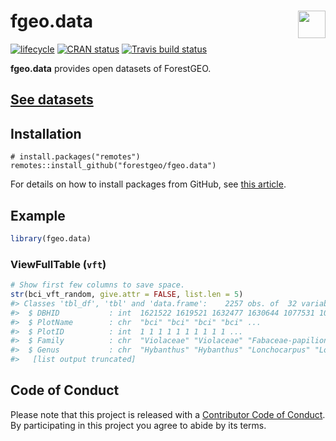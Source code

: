 
<!-- README.md is generated from README.Rmd. Please edit that file -->

# <img src="https://i.imgur.com/39pvr4n.png" align="right" height=44 /> fgeo.data

[![lifecycle](https://img.shields.io/badge/lifecycle-experimental-orange.svg)](https://www.tidyverse.org/lifecycle/#experimental)
[![CRAN
status](https://www.r-pkg.org/badges/version/fgeo.data)](https://cran.r-project.org/package=fgeo.data)
[![Travis build
status](https://travis-ci.org/forestgeo/fgeo.data.svg?branch=master)](https://travis-ci.org/forestgeo/fgeo.data)

**fgeo.data** provides open datasets of
ForestGEO.

## [See datasets](https://forestgeo.github.io/fgeo.data/articles/fgeo.data.html)

## Installation

    # install.packages("remotes")
    remotes::install_github("forestgeo/fgeo.data")

For details on how to install packages from GitHub, see [this
article](https://goo.gl/dQKEeg).

## Example

``` r
library(fgeo.data)
```

### ViewFullTable (`vft`)

``` r
# Show first few columns to save space.
str(bci_vft_random, give.attr = FALSE, list.len = 5)
#> Classes 'tbl_df', 'tbl' and 'data.frame':    2257 obs. of  32 variables:
#>  $ DBHID           : int  1621522 1619521 1632477 1630644 1077531 1074697 826469 823306 1006845 1003843 ...
#>  $ PlotName        : chr  "bci" "bci" "bci" "bci" ...
#>  $ PlotID          : int  1 1 1 1 1 1 1 1 1 1 ...
#>  $ Family          : chr  "Violaceae" "Violaceae" "Fabaceae-papilionoideae" "Fabaceae-papilionoideae" ...
#>  $ Genus           : chr  "Hybanthus" "Hybanthus" "Lonchocarpus" "Lonchocarpus" ...
#>   [list output truncated]
```

## Code of Conduct

Please note that this project is released with a [Contributor Code of
Conduct](CODE_OF_CONDUCT.md). By participating in this project you agree
to abide by its terms.
